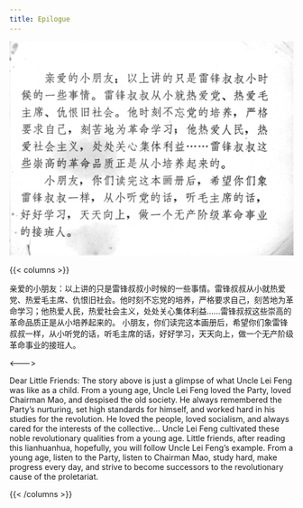 ```yaml
---
title: Epilogue
---
```


![leifeng page](./../../images/leifeng/seifert0522_lf_0065_0.jpg)

{{< columns >}}

亲爱的小朋友：以上讲的只是雷锋叔叔小时候的一些事情。雷锋叔叔从小就热爱党、热爱毛主席、仇恨旧社会。他时刻不忘党的培养，严格要求自己，刻苦地为革命学习；他热爱人民，热爱社会主义，处处关心集体利益......雷锋叔叔这些崇高的革命品质正是从小培养起来的。
小朋友，你们读完这本画册后，希望你们象雷锋叔叔一样，从小听党的话，听毛主席的话，好好学习，天天向上，做一个无产阶级革命事业的接班人。

<--->

Dear Little Friends: The story above is just a glimpse of what Uncle Lei Feng was like as a child. From a young age, Uncle Lei Feng loved the Party, loved Chairman Mao, and despised the old society. He always remembered the Party’s nurturing, set high standards for himself, and worked hard in his studies for the revolution. He loved the people, loved socialism, and always cared for the interests of the collective… Uncle Lei Feng cultivated these noble revolutionary qualities from a young age.
Little friends, after reading this lianhuanhua, hopefully, you will follow Uncle Lei Feng’s example. From a young age, listen to the Party, listen to Chairman Mao, study hard, make progress every day, and strive to become successors to the revolutionary cause of the proletariat.

{{< /columns >}}
